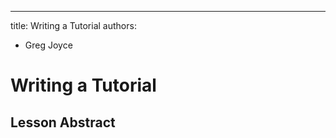 ___
title: Writing a Tutorial
authors:
- Greg Joyce

# Writing a Tutorial

## Lesson Abstract

<!--stackedit_data:
eyJoaXN0b3J5IjpbLTYyMjYzOTUwNF19
-->